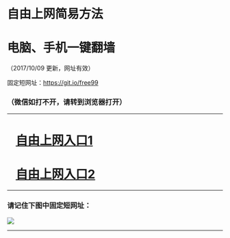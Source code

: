 ﻿# 自由上网简易方法

# 电脑、手机一键翻墙

（2017/10/09 更新，网址有效）

固定短网址：https://git.io/free99

### （微信如打不开，请转到浏览器打开）


***





# &nbsp;&nbsp; <a href="http://ft2694923986.fwq-tz-1001.info/fwqtz01.html?t=100900126857 " target="_blank">自由上网入口1</a>
# &nbsp;&nbsp; <a href="http://ft1901615618.fwq-tz-1002.info/fwqtz02.html?t=10090012739 " target="_blank">自由上网入口2</a>
***

### 请记住下图中固定短网址：

<img src="https://s3-us-west-2.amazonaws.com/fwq-1001/yjfq-20170905okok.png" /> 


***

